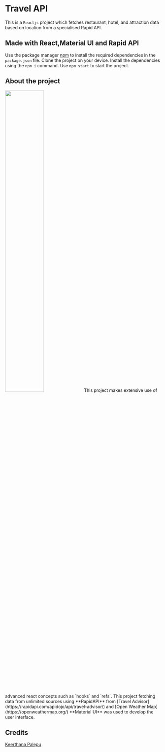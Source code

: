 # Travel API

This is a `Reactjs` project which fetches restaurant, hotel, and attraction data based on location from a specialised Rapid API.

## Made with React,Material UI and Rapid API
Use the package manager [npm](https://docs.npmjs.com/downloading-and-installing-node-js-and-npm) to install the required dependencies in the `package.json` file.
Clone the project on your device. Install the dependencies using the `npm i` command.
Use `npm start` to start the project.

## About the project
<img src="https://user-images.githubusercontent.com/98457650/180263763-eca579ee-0b1c-4390-b2cb-942cb7ad6081.png" width="50%" height="50%">
This project makes extensive use of advanced react concepts such as `hooks` and `refs`.
This project fetching data from unlimited sources using **RapidAPI** from [Travel Advisor](https://rapidapi.com/apidojo/api/travel-advisor/) and [Open Weather Map](https://openweathermap.org/)
**Material UI** was used to develop the user interface.


## Credits
[Keerthana Palepu](https://github.com/keerthanapalepu)


